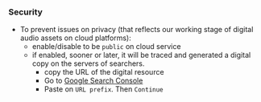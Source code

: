 ### Security
* To prevent issues on privacy (that reflects our working stage of digital audio assets on cloud platforms):
    * enable/disable to be `public` on cloud service
    * if enabled, sooner or later, it will be traced and generated a digital copy on the servers of searchers.
        - copy the URL of the digital resource
        - Go to [Google Search Console](https://search.google.com/search-console/welcome?hl=en&utm_source=wmx&utm_medium=deprecation-pane&utm_content=home)
        - Paste on `URL prefix`. Then `Continue`
